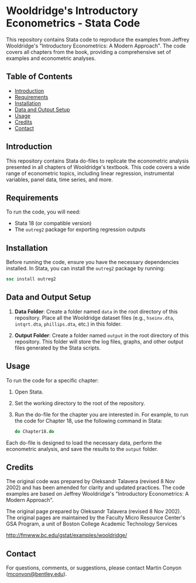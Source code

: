 # Wooldridge's Introductory Econometrics - Stata Code 

This repository contains Stata code to reproduce the examples from Jeffrey Wooldridge's "Introductory Econometrics: A Modern Approach". The code covers all chapters from the book, providing a comprehensive set of examples and econometric analyses.

## Table of Contents

- [Introduction](#introduction)
- [Requirements](#requirements)
- [Installation](#installation)
- [Data and Output Setup](#data-and-output-setup)
- [Usage](#usage)
- [Credits](#credits)
- [Contact](#contact)

## Introduction

This repository contains Stata do-files to replicate the econometric analysis presented in all chapters of Wooldridge's textbook. This code covers a wide range of econometric topics, including linear regression, instrumental variables, panel data, time series, and more.

## Requirements

To run the code, you will need:

- Stata 18 (or compatible version)
- The `outreg2` package for exporting regression outputs

## Installation

Before running the code, ensure you have the necessary dependencies installed. In Stata, you can install the `outreg2` package by running:

```stata
ssc install outreg2
```

## Data and Output Setup

1. **Data Folder**: Create a folder named `data` in the root directory of this repository. Place all the Wooldridge dataset files (e.g., `hseinv.dta`, `intqrt.dta`, `phillips.dta`, etc.) in this folder.

2. **Output Folder**: Create a folder named `output` in the root directory of this repository. This folder will store the log files, graphs, and other output files generated by the Stata scripts.

## Usage

To run the code for a specific chapter:

1. Open Stata.
2. Set the working directory to the root of the repository.
3. Run the do-file for the chapter you are interested in. For example, to run the code for Chapter 18, use the following command in Stata:

    ```stata
    do Chapter18.do
    ```

Each do-file is designed to load the necessary data, perform the econometric analysis, and save the results to the `output` folder.

## Credits

The original code was prepared by Oleksandr Talavera (revised 8 Nov 2002) and has been amended for clarity and updated practices. The code examples are based on Jeffrey Wooldridge's "Introductory Econometrics: A Modern Approach".

The original page prepared by Oleksandr Talavera (revised 8 Nov 2002). The original pages are maintained by the Faculty Micro Resource Center's GSA Program, a unit of Boston College Academic Technology Services

http://fmwww.bc.edu/gstat/examples/wooldridge/

## Contact

For questions, comments, or suggestions, please contact Martin Conyon (mconyon@bentley.edu).

